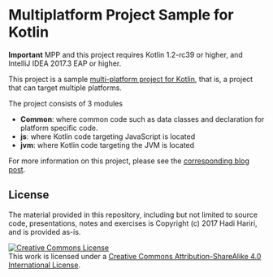# Multiplatform Project Sample for Kotlin


**Important** MPP and this project requires Kotlin 1.2-rc39 or higher, and IntelliJ IDEA 2017.3 EAP or higher. 

This project is a sample [multi-platform project for Kotlin](https://kotlinlang.org/docs/reference/multiplatform.html), that is, a project that can target multiple platforms.

The project consists of 3 modules

* **Common**: where common code such as data classes and declaration for platform specific code.
* **js**: where Kotlin code targeting JavaScript is located
* **jvm**: where Kotlin code targeting the JVM is located

For more information on this project, please see the [corresponding blog post](http://hadihariri.com/2017/11/10/multiplatform-projects-with-kotlin).


## License

The material provided in this repository, including but not limited to source code, presentations, notes and exercises is Copyright (c) 2017 Hadi Hariri, and is provided as-is. 

<a rel="license" href="http://creativecommons.org/licenses/by-sa/4.0/"><img alt="Creative Commons License" style="border-width:0" src="https://i.creativecommons.org/l/by-sa/4.0/88x31.png" /></a><br />This work is licensed under a <a rel="license" href="http://creativecommons.org/licenses/by-sa/4.0/">Creative Commons Attribution-ShareAlike 4.0 International License</a>.
